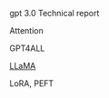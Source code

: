 gpt 3.0 Technical report

Attention

GPT4ALL

[LLaMA](https://research.facebook.com/publications/llama-open-and-efficient-foundation-language-models/)

LoRA, PEFT

